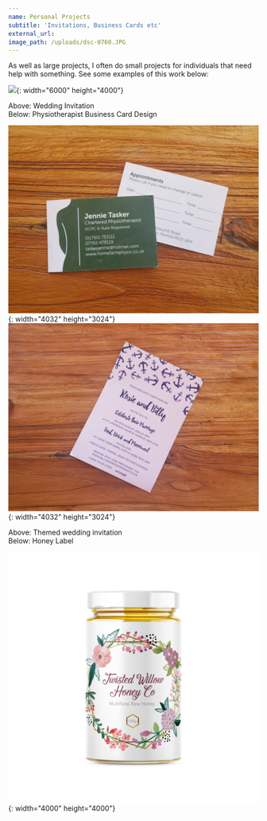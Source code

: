 ```yaml
---
name: Personal Projects
subtitle: 'Invitations, Business Cards etc'
external_url:
image_path: /uploads/dsc-0760.JPG
---
```


As well as large projects, I often do small projects for individuals that need help with something. See some examples of this work below:

![](/uploads/dsc-0760.JPG){: width="6000" height="4000"}

Above: Wedding Invitation<br>Below: Physiotherapist Business Card Design

![](/uploads/20210127-094901.jpg){: width="4032" height="3024"}![](/uploads/20210127-094910.jpg){: width="4032" height="3024"}

Above: Themed wedding invitation<br>​​​​​​​Below: Honey Label

![](/uploads/honey-jar.jpg){: width="4000" height="4000"}

&nbsp;
